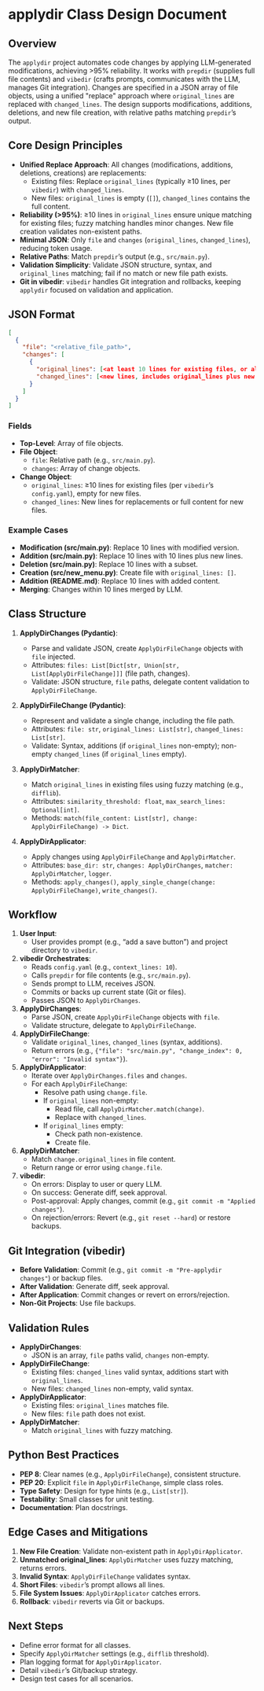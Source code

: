 # applydir Class Design Document

## Overview
The `applydir` project automates code changes by applying LLM-generated modifications, achieving >95% reliability. It works with `prepdir` (supplies full file contents) and `vibedir` (crafts prompts, communicates with the LLM, manages Git integration). Changes are specified in a JSON array of file objects, using a unified "replace" approach where `original_lines` are replaced with `changed_lines`. The design supports modifications, additions, deletions, and new file creation, with relative paths matching `prepdir`’s output.

## Core Design Principles
- **Unified Replace Approach**: All changes (modifications, additions, deletions, creations) are replacements:
  - Existing files: Replace `original_lines` (typically ≥10 lines, per `vibedir`) with `changed_lines`.
  - New files: `original_lines` is empty (`[]`), `changed_lines` contains the full content.
- **Reliability (>95%)**: ≥10 lines in `original_lines` ensure unique matching for existing files; fuzzy matching handles minor changes. New file creation validates non-existent paths.
- **Minimal JSON**: Only `file` and `changes` (`original_lines`, `changed_lines`), reducing token usage.
- **Relative Paths**: Match `prepdir`’s output (e.g., `src/main.py`).
- **Validation Simplicity**: Validate JSON structure, syntax, and `original_lines` matching; fail if no match or new file path exists.
- **Git in vibedir**: `vibedir` handles Git integration and rollbacks, keeping `applydir` focused on validation and application.

## JSON Format
```json
[
  {
    "file": "<relative_file_path>",
    "changes": [
      {
        "original_lines": [<at least 10 lines for existing files, or all lines for files <10 lines, or empty for new files>],
        "changed_lines": [<new lines, includes original_lines plus new lines for additions, subset for deletions, or full content for new files>]
      }
    ]
  }
]
```

### Fields
- **Top-Level**: Array of file objects.
- **File Object**:
  - `file`: Relative path (e.g., `src/main.py`).
  - `changes`: Array of change objects.
- **Change Object**:
  - `original_lines`: ≥10 lines for existing files (per `vibedir`’s `config.yaml`), empty for new files.
  - `changed_lines`: New lines for replacements or full content for new files.

### Example Cases
- **Modification (src/main.py)**: Replace 10 lines with modified version.
- **Addition (src/main.py)**: Replace 10 lines with 10 lines plus new lines.
- **Deletion (src/main.py)**: Replace 10 lines with a subset.
- **Creation (src/new_menu.py)**: Create file with `original_lines: []`.
- **Addition (README.md)**: Replace 10 lines with added content.
- **Merging**: Changes within 10 lines merged by LLM.

## Class Structure
1. **ApplyDirChanges (Pydantic)**:
   - Parse and validate JSON, create `ApplyDirFileChange` objects with `file` injected.
   - Attributes: `files: List[Dict[str, Union[str, List[ApplyDirFileChange]]]` (file path, changes).
   - Validate: JSON structure, `file` paths, delegate content validation to `ApplyDirFileChange`.

2. **ApplyDirFileChange (Pydantic)**:
   - Represent and validate a single change, including the file path.
   - Attributes: `file: str`, `original_lines: List[str]`, `changed_lines: List[str]`.
   - Validate: Syntax, additions (if `original_lines` non-empty); non-empty `changed_lines` (if `original_lines` empty).

3. **ApplyDirMatcher**:
   - Match `original_lines` in existing files using fuzzy matching (e.g., `difflib`).
   - Attributes: `similarity_threshold: float`, `max_search_lines: Optional[int]`.
   - Methods: `match(file_content: List[str], change: ApplyDirFileChange) -> Dict`.

4. **ApplyDirApplicator**:
   - Apply changes using `ApplyDirFileChange` and `ApplyDirMatcher`.
   - Attributes: `base_dir: str`, `changes: ApplyDirChanges`, `matcher: ApplyDirMatcher`, `logger`.
   - Methods: `apply_changes()`, `apply_single_change(change: ApplyDirFileChange)`, `write_changes()`.

## Workflow
1. **User Input**:
   - User provides prompt (e.g., “add a save button”) and project directory to `vibedir`.
2. **vibedir Orchestrates**:
   - Reads `config.yaml` (e.g., `context_lines: 10`).
   - Calls `prepdir` for file contents (e.g., `src/main.py`).
   - Sends prompt to LLM, receives JSON.
   - Commits or backs up current state (Git or files).
   - Passes JSON to `ApplyDirChanges`.
3. **ApplyDirChanges**:
   - Parse JSON, create `ApplyDirFileChange` objects with `file`.
   - Validate structure, delegate to `ApplyDirFileChange`.
4. **ApplyDirFileChange**:
   - Validate `original_lines`, `changed_lines` (syntax, additions).
   - Return errors (e.g., `{"file": "src/main.py", "change_index": 0, "error": "Invalid syntax"}`).
5. **ApplyDirApplicator**:
   - Iterate over `ApplyDirChanges.files` and `changes`.
   - For each `ApplyDirFileChange`:
     - Resolve path using `change.file`.
     - If `original_lines` non-empty:
       - Read file, call `ApplyDirMatcher.match(change)`.
       - Replace with `changed_lines`.
     - If `original_lines` empty:
       - Check path non-existence.
       - Create file.
6. **ApplyDirMatcher**:
   - Match `change.original_lines` in file content.
   - Return range or error using `change.file`.
7. **vibedir**:
   - On errors: Display to user or query LLM.
   - On success: Generate diff, seek approval.
   - Post-approval: Apply changes, commit (e.g., `git commit -m "Applied changes"`).
   - On rejection/errors: Revert (e.g., `git reset --hard`) or restore backups.

## Git Integration (vibedir)
- **Before Validation**: Commit (e.g., `git commit -m "Pre-applydir changes"`) or backup files.
- **After Validation**: Generate diff, seek approval.
- **After Application**: Commit changes or revert on errors/rejection.
- **Non-Git Projects**: Use file backups.

## Validation Rules
- **ApplyDirChanges**:
  - JSON is an array, `file` paths valid, `changes` non-empty.
- **ApplyDirFileChange**:
  - Existing files: `changed_lines` valid syntax, additions start with `original_lines`.
  - New files: `changed_lines` non-empty, valid syntax.
- **ApplyDirApplicator**:
  - Existing files: `original_lines` matches file.
  - New files: `file` path does not exist.
- **ApplyDirMatcher**:
  - Match `original_lines` with fuzzy matching.

## Python Best Practices
- **PEP 8**: Clear names (e.g., `ApplyDirFileChange`), consistent structure.
- **PEP 20**: Explicit `file` in `ApplyDirFileChange`, simple class roles.
- **Type Safety**: Design for type hints (e.g., `List[str]`).
- **Testability**: Small classes for unit testing.
- **Documentation**: Plan docstrings.

## Edge Cases and Mitigations
1. **New File Creation**: Validate non-existent path in `ApplyDirApplicator`.
2. **Unmatched original_lines**: `ApplyDirMatcher` uses fuzzy matching, returns errors.
3. **Invalid Syntax**: `ApplyDirFileChange` validates syntax.
4. **Short Files**: `vibedir`’s prompt allows all lines.
5. **File System Issues**: `ApplyDirApplicator` catches errors.
6. **Rollback**: `vibedir` reverts via Git or backups.

## Next Steps
- Define error format for all classes.
- Specify `ApplyDirMatcher` settings (e.g., `difflib` threshold).
- Plan logging format for `ApplyDirApplicator`.
- Detail `vibedir`’s Git/backup strategy.
- Design test cases for all scenarios.